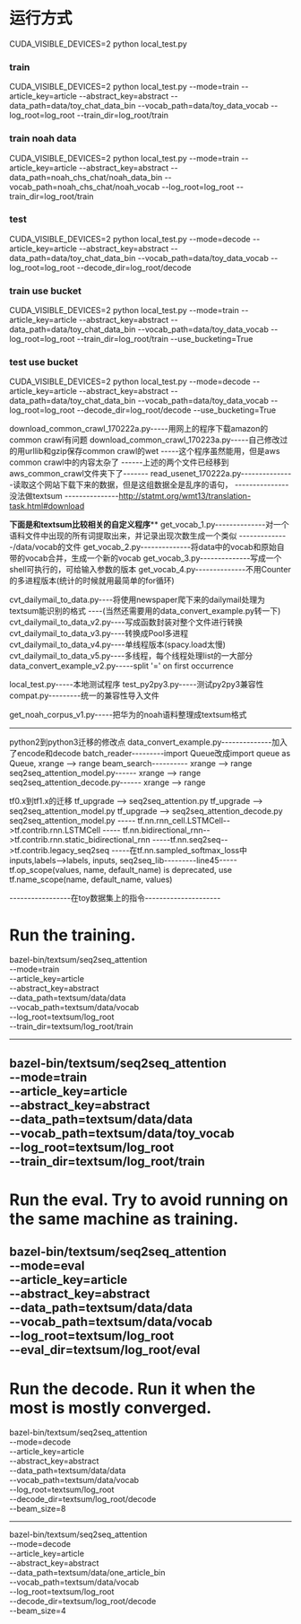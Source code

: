 # 运行方式
CUDA_VISIBLE_DEVICES=2 python local_test.py
### train
CUDA_VISIBLE_DEVICES=2 python local_test.py --mode=train --article_key=article --abstract_key=abstract --data_path=data/toy_chat_data_bin --vocab_path=data/toy_data_vocab --log_root=log_root --train_dir=log_root/train
### train noah data
CUDA_VISIBLE_DEVICES=2 python local_test.py --mode=train --article_key=article --abstract_key=abstract --data_path=noah_chs_chat/noah_data_bin --vocab_path=noah_chs_chat/noah_vocab --log_root=log_root --train_dir=log_root/train 
### test
CUDA_VISIBLE_DEVICES=2 python local_test.py --mode=decode --article_key=article --abstract_key=abstract --data_path=data/toy_chat_data_bin --vocab_path=data/toy_data_vocab --log_root=log_root --decode_dir=log_root/decode
### train use bucket
CUDA_VISIBLE_DEVICES=2 python local_test.py --mode=train --article_key=article --abstract_key=abstract --data_path=data/toy_chat_data_bin --vocab_path=data/toy_data_vocab --log_root=log_root --train_dir=log_root/train --use_bucketing=True
### test use bucket
CUDA_VISIBLE_DEVICES=2 python local_test.py --mode=decode --article_key=article --abstract_key=abstract --data_path=data/toy_chat_data_bin --vocab_path=data/toy_data_vocab --log_root=log_root --decode_dir=log_root/decode --use_bucketing=True

download_common_crawl_170222a.py-----用网上的程序下载amazon的common crawl有问题
download_common_crawl_170223a.py-----自己修改过的用urllib和gzip保存common crawl的wet
                                -----这个程序虽然能用，但是aws common crawl中的内容太杂了
------上述的两个文件已经移到aws_common_crawl文件夹下了-------
read_usenet_170222a.py---------------读取这个网站下载下来的数据，但是这组数据全是乱序的语句，
                      ---------------没法做textsum
                      ---------------http://statmt.org/wmt13/translation-task.html#download

********下面是和textsum比较相关的自定义程序**********
get_vocab_1.py--------------对一个语料文件中出现的所有词提取出来，并记录出现次数生成一个类似
              --------------/data/vocab的文件
get_vocab_2.py--------------将data中的vocab和原始自带的vocab合并，生成一个新的vocab
get_vocab_3.py--------------写成一个shell可执行的，可给输入参数的版本
get_vocab_4.py--------------不用Counter的多进程版本(统计的时候就用最简单的for循环)

cvt_dailymail_to_data.py----将使用newspaper爬下来的dailymail处理为textsum能识别的格式
                        ----(当然还需要用的data_convert_example.py转一下)
cvt_dailymail_to_data_v2.py----写成函数封装对整个文件进行转换
cvt_dailymail_to_data_v3.py----转换成Pool多进程
cvt_dailymail_to_data_v4.py----单线程版本(spacy.load太慢)
cvt_dailymail_to_data_v5.py----多线程，每个线程处理list的一大部分
data_convert_example_v2.py-----split '=' on first occurrence

local_test.py-----本地测试程序
test_py2py3.py-----测试py2py3兼容性
compat.py---------统一的兼容性导入文件

get_noah_corpus_v1.py-----把华为的noah语料整理成textsum格式

---------------------------------------------------------
python2到python3迁移的修改点
data_convert_example.py--------------加入了encode和decode
batch_reader---------import Queue改成import queue as Queue, xrange --> range
beam_search---------- xrange --> range
seq2seq_attention_model.py------ xrange --> range
seq2seq_attention_decode.py------ xrange --> range

tf0.x到tf1.x的迁移
tf_upgrade --> seq2seq_attention.py
tf_upgrade --> seq2seq_attention_model.py
tf_upgrade --> seq2seq_attention_decode.py
seq2seq_attention_model.py ----- tf.nn.rnn_cell.LSTMCell-->tf.contrib.rnn.LSTMCell
                          ----- tf.nn.bidirectional_rnn-->tf.contrib.rnn.static_bidirectional_rnn
                          -----tf.nn.seq2seq-->tf.contrib.legacy_seq2seq
                          -----在tf.nn.sampled_softmax_loss中inputs,labels-->labels, inputs,
seq2seq_lib---------line45-----tf.op_scope(values, name, default_name) is deprecated, use tf.name_scope(name, default_name, values)


-----------------在toy数据集上的指令---------------------
# Run the training.
bazel-bin/textsum/seq2seq_attention \
  --mode=train \
  --article_key=article \
  --abstract_key=abstract \
  --data_path=textsum/data/data \
  --vocab_path=textsum/data/vocab \
  --log_root=textsum/log_root \
  --train_dir=textsum/log_root/train
*********************
bazel-bin/textsum/seq2seq_attention \
  --mode=train \
  --article_key=article \
  --abstract_key=abstract \
  --data_path=textsum/data/data \
  --vocab_path=textsum/data/toy_vocab \
  --log_root=textsum/log_root \
  --train_dir=textsum/log_root/train
---------------------------------------------
# Run the eval. Try to avoid running on the same machine as training.
bazel-bin/textsum/seq2seq_attention \
  --mode=eval \
  --article_key=article \
  --abstract_key=abstract \
  --data_path=textsum/data/data \
  --vocab_path=textsum/data/vocab \
  --log_root=textsum/log_root \
  --eval_dir=textsum/log_root/eval
----------------------------------------------
# Run the decode. Run it when the most is mostly converged.
bazel-bin/textsum/seq2seq_attention \
  --mode=decode \
  --article_key=article \
  --abstract_key=abstract \
  --data_path=textsum/data/data \
  --vocab_path=textsum/data/vocab \
  --log_root=textsum/log_root \
  --decode_dir=textsum/log_root/decode \
  --beam_size=8
*******************
bazel-bin/textsum/seq2seq_attention \
  --mode=decode \
  --article_key=article \
  --abstract_key=abstract \
  --data_path=textsum/data/one_article_bin \
  --vocab_path=textsum/data/vocab \
  --log_root=textsum/log_root \
  --decode_dir=textsum/log_root/decode \
  --beam_size=4

